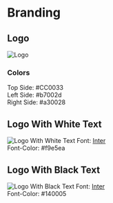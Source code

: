 # Branding

## Logo
![Logo](/img/logo.svg)

### Colors
Top Side: #CC0033  
Left Side: #b7002d  
Right Side: #a30028  

## Logo With White Text
![Logo With White Text](/img/logo_white_text.svg)
Font: [Inter](https://github.com/rsms/inter)  
Font-Color: #f9e5ea  

## Logo With Black Text
![Logo With Black Text](/img/logo_black_text.svg)
Font: [Inter](https://github.com/rsms/inter)  
Font-Color: #140005  